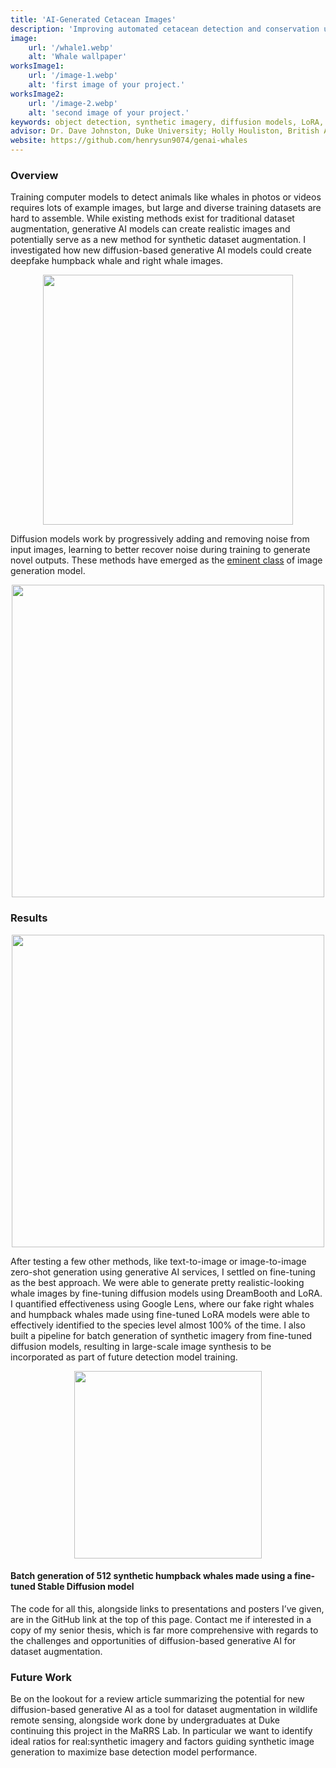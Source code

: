 ```yaml
---
title: 'AI-Generated Cetacean Images'
description: 'Improving automated cetacean detection and conservation using generative AI for training dataset augmentation'
image:
    url: '/whale1.webp'
    alt: 'Whale wallpaper'
worksImage1:
    url: '/image-1.webp'
    alt: 'first image of your project.'
worksImage2:
    url: '/image-2.webp'
    alt: 'second image of your project.'
keywords: object detection, synthetic imagery, diffusion models, LoRA, dataset augmentation, biodiversity monitoring
advisor: Dr. Dave Johnston, Duke University; Holly Houliston, British Antarctic Survey and University of Cambridge
website: https://github.com/henrysun9074/genai-whales
---
```


### Overview
Training computer models to detect animals like whales in photos or videos requires lots of example images, but large and diverse training datasets are hard to assemble. While existing methods exist for traditional dataset augmentation, generative AI models can create realistic images and potentially serve as a new method for synthetic dataset augmentation. I investigated how new diffusion-based generative AI models could create deepfake humpback whale and right whale images. 

<center><img src="/da.png" width="400" class="center"></center>


Diffusion models work by progressively adding and removing noise from input images, learning to better recover noise during training to generate novel outputs. These methods have emerged as the <a href ="https://proceedings.neurips.cc/paper/2021/hash/49ad23d1ec9fa4bd8d77d02681df5cfa-Abstract.html">eminent class</a> of image generation model. 

<center><img src="/diffusion.png" width="500" class="center"></center>


### Results

<center><img src="/finetune.png" width="500" class="center"></center>

After testing a few other methods, like text-to-image or image-to-image zero-shot generation using generative AI services, I settled on fine-tuning as the best approach. We were able to generate pretty realistic-looking whale images by fine-tuning diffusion models using DreamBooth and LoRA. I quantified effectiveness using Google Lens, where our fake right whales and humpback whales made using fine-tuned LoRA models were able to effectively identified to the species level almost 100% of the time. I also built a pipeline for batch generation of synthetic imagery from fine-tuned diffusion models, resulting in large-scale image synthesis to be incorporated as part of future detection model training.

<center><img src="/batchgen.png" width = "300" class="center"></center>
<h4>Batch generation of 512 synthetic humpback whales made using a fine-tuned Stable Diffusion model</h4>

The code for all this, alongside links to presentations and posters I’ve given, are in the GitHub link at the top of this page. Contact me if interested in a copy of my senior thesis, which is far more comprehensive with regards to the challenges and opportunities of diffusion-based generative AI for dataset augmentation. 

### Future Work
Be on the lookout for a review article summarizing the potential for new diffusion-based generative AI as a tool for dataset augmentation in wildlife remote sensing, alongside work done by undergraduates at Duke continuing this project in the MaRRS Lab. In particular we want to identify ideal ratios for real:synthetic imagery and factors guiding synthetic image generation to maximize base detection model performance. 

<div></div>
<div></div>
